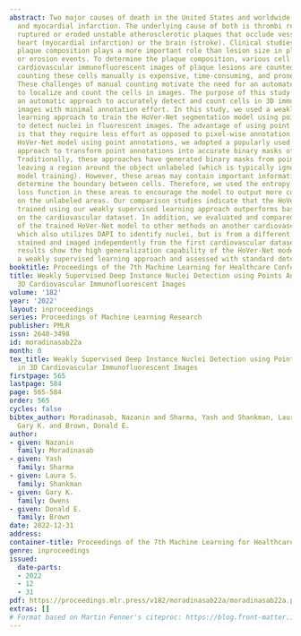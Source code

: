 ```yaml
---
abstract: Two major causes of death in the United States and worldwide are stroke
  and myocardial infarction. The underlying cause of both is thrombi released from
  ruptured or eroded unstable atherosclerotic plaques that occlude vessels in the
  heart (myocardial infarction) or the brain (stroke). Clinical studies show that
  plaque composition plays a more important role than lesion size in plaque rupture
  or erosion events. To determine the plaque composition, various cell types in 3D
  cardiovascular immunofluorescent images of plaque lesions are counted. However,
  counting these cells manually is expensive, time-consuming, and prone to human error.
  These challenges of manual counting motivate the need for an automated approach
  to localize and count the cells in images. The purpose of this study is to develop
  an automatic approach to accurately detect and count cells in 3D immunofluorescent
  images with minimal annotation effort. In this study, we used a weakly supervised
  learning approach to train the HoVer-Net segmentation model using point annotations
  to detect nuclei in fluorescent images. The advantage of using point annotations
  is that they require less effort as opposed to pixel-wise annotation. To train the
  HoVer-Net model using point annotations, we adopted a popularly used cluster labeling
  approach to transform point annotations into accurate binary masks of cell nuclei.
  Traditionally, these approaches have generated binary masks from point annotations,
  leaving a region around the object unlabeled (which is typically ignored during
  model training). However, these areas may contain important information that helps
  determine the boundary between cells. Therefore, we used the entropy minimization
  loss function in these areas to encourage the model to output more confident predictions
  on the unlabeled areas. Our comparison studies indicate that the HoVer-Net model
  trained using our weakly supervised learning approach outperforms baseline methods
  on the cardiovascular dataset. In addition, we evaluated and compared the performance
  of the trained HoVer-Net model to other methods on another cardiovascular dataset,
  which also utilizes DAPI to identify nuclei, but is from a different mouse model
  stained and imaged independently from the first cardiovascular dataset. The comparison
  results show the high generalization capability of the HoVer-Net model trained using
  a weakly supervised learning approach and assessed with standard detection metrics.
booktitle: Proceedings of the 7th Machine Learning for Healthcare Conference
title: Weakly Supervised Deep Instance Nuclei Detection using Points Annotation in
  3D Cardiovascular Immunofluorescent Images
volume: '182'
year: '2022'
layout: inproceedings
series: Proceedings of Machine Learning Research
publisher: PMLR
issn: 2640-3498
id: moradinasab22a
month: 0
tex_title: Weakly Supervised Deep Instance Nuclei Detection using Points Annotation
  in 3D Cardiovascular Immunofluorescent Images
firstpage: 565
lastpage: 584
page: 565-584
order: 565
cycles: false
bibtex_author: Moradinasab, Nazanin and Sharma, Yash and Shankman, Laura S. and Owens,
  Gary K. and Brown, Donald E.
author:
- given: Nazanin
  family: Moradinasab
- given: Yash
  family: Sharma
- given: Laura S.
  family: Shankman
- given: Gary K.
  family: Owens
- given: Donald E.
  family: Brown
date: 2022-12-31
address:
container-title: Proceedings of the 7th Machine Learning for Healthcare Conference
genre: inproceedings
issued:
  date-parts:
  - 2022
  - 12
  - 31
pdf: https://proceedings.mlr.press/v182/moradinasab22a/moradinasab22a.pdf
extras: []
# Format based on Martin Fenner's citeproc: https://blog.front-matter.io/posts/citeproc-yaml-for-bibliographies/
---
```

